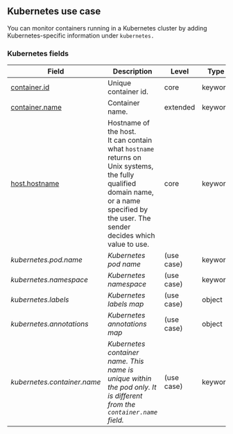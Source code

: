 ## Kubernetes use case

You can monitor containers running in a Kubernetes cluster by adding Kubernetes-specific information under `kubernetes.`


### <a name="kubernetes"></a> Kubernetes fields


| Field  | Description  | Level  | Type  | Example  |
|---|---|---|---|---|
| [container.id](../README.md#container.id)  | Unique container id. | core | keyword | `fdbef803fa2b` |
| [container.name](../README.md#container.name)  | Container name. | extended | keyword |  |
| [host.hostname](../README.md#host.hostname)  | Hostname of the host.<br/>It can contain what `hostname` returns on Unix systems, the fully qualified domain name, or a name specified by the user. The sender decides which value to use. | core | keyword | `kube-high-cpu-42` |
| <a name="kubernetes.pod.name"></a>*kubernetes.pod.name* | *Kubernetes pod name* | (use case) | keyword | `foo-webserver` |
| <a name="kubernetes.namespace"></a>*kubernetes.namespace* | *Kubernetes namespace* | (use case) | keyword | `foo-team` |
| <a name="kubernetes.labels"></a>*kubernetes.labels* | *Kubernetes labels map* | (use case) | object |  |
| <a name="kubernetes.annotations"></a>*kubernetes.annotations* | *Kubernetes annotations map* | (use case) | object |  |
| <a name="kubernetes.container.name"></a>*kubernetes.container.name* | *Kubernetes container name. This name is unique within the pod only. It is different from the `container.name` field.* | (use case) | keyword |  |



